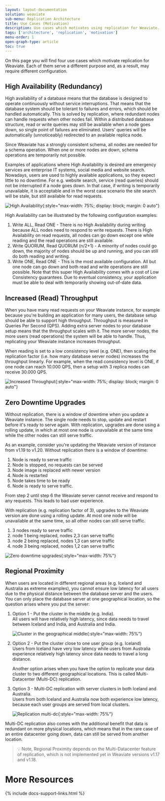 ```yaml
---
layout: layout-documentation
solution: weaviate
sub-menu: Replication Architecture
title: Use Cases (Motivation)
description: Use cases which motivates using replication for Weaviate.
tags: ['architecture', 'replication', 'motivation']
menu-order: 1
open-graph-type: article
toc: true
---
```


On this page you will find four use cases which motivate replication for Weaviate. Each of them serve a different purpose and, as a result, may require different configuration.

## High Availability (Redundancy)
High availability of a database means that the database is designed to operate continuously without service interruptions. That means that the database system should be tolerant to failures and errors, which should be handled automatically. This is solved by replication, where redundant nodes can handle requests when other nodes fail. Within a distributed database structure, read or write queries may still be available when a node goes down, so single point of failures are eliminated. Users' queries will be automatically (unnoticeably) redirected to an available replica node. 

Since Weaviate has a strongly consistent schema, all nodes are needed for a schema operation. When one or more nodes are down, schema operations are temporarily not possible.

Examples of applications where High Availability is desired are emergency services are enterprise IT systems, social media and website search. Nowadays, users are used to highly available applications, so they expect little to no downtime. For e.g. website search, service (read queries) should not be interrupted if a node goes down. In that case, if writing is temporarily unavailable, it is acceptable and in the worst case scenario the site search will be stale, but still available for read requests.

![High Availability](/img/docs/replication/replication-high-availability.png "High Availability"){:style="max-width: 75%; display: block; margin: 0 auto"}

High Availability can be illustrated by the following configuration examples:
1. Write ALL, Read ONE - There is no High Availability during writing because ALL nodes need to respond to write requests. There is High Availability on read requests, all nodes can go down except one while reading and the read operations are still available.
2. Write QUORUM, Read QUORUM (n/2+1) - A minority of nodes could go down, the majority of nodes should be up and running, and you can still do both reading and writing. 
3. Write ONE, Read ONE - This is the most available configuration. All but one node can go down and both read and write operations are still possible. Note that this super High Availability comes with a cost of Low Consistency guarantees. Due to eventual consistency, your application must be able to deal with temporarily showing out-of-date data.


## Increased (Read) Throughput
When you have many read requests on your Weaviate instance, for example because you're building an application for many users, the database setup should be able to support high throughput. Throughput is measured in Queries Per Second (QPS). Adding extra server nodes to your database setup means that the throughput scales with it. The more server nodes, the more users (read operations) the system will be able to handle. Thus, replicating your Weaviate instance increases throughput. 

When reading is set to a low consistency level (e.g. ONE), then scaling the replication factor (i.e. how many database server nodes) increases the throughput linearly. For example, when the read consistency level is ONE, if one node can reach 10.000 QPS, then a setup with 3 replica nodes can receive 30.000 QPS.

![Increased Throughput](/img/docs/replication/replication-increased-throughput.png "Increased Throughput"){:style="max-width: 75%; display: block; margin: 0 auto"}


## Zero Downtime Upgrades

Without replication, there is a window of downtime when you update a Weaviate instance. The single node needs to stop, update and restart before it's ready to serve again. With replication, upgrades are done using a rolling update, in which at most one node is unavailable at the same time while the other nodes can still serve traffic.

As an example, consider you're updating the Weaviate version of instance from v1.19 to v1.20. Without replication there is a window of downtime:
1. Node is ready to serve traffic
2. Node is stopped, no requests can be served
3. Node image is replaced with newer version
4. Node is restarted
5. Node takes time to be ready
6. Node is ready to serve traffic. 

From step 2 until step 6 the Weaviate server cannot receive and respond to any requests. This leads to bad user experience. 

With replication (e.g. replication factor of 3), upgrades to the Weaviate version are done using a rolling update. At most one node will be unavailable at the same time, so all other nodes can still serve traffic.
1. 3 nodes ready to serve traffic
2. node 1 being replaced, nodes 2,3 can serve traffic
3. node 2 being replaced, nodes 1,3 can serve traffic
4. node 3 being replaced, nodes 1,2 can serve traffic


![Zero downtime upgrades](/img/docs/replication/replication-zero-downtime.gif "Zero downtime upgrades"){:style="max-width: 75%"}


## Regional Proximity

When users are located in different regional areas (e.g. Iceland and Australia as extreme examples), you cannot ensure low latency for all users due to the physical distance between the database server and the users. You can only place the database server at one geographical location, so the question arises where you put the server:
1. Option 1 - Put the cluster in the middle (e.g. India). \
   All users will have relatively high latency, since data needs to travel between Iceland and India, and Australia and India.

   ![Cluster in the geographical middle](/img/docs/replication/replication-regional-proximity-1.png "Cluster in the geographical middle"){:style="max-width: 75%"}


2. Option 2 - Put the cluster close to one user group (e.g. Iceland) \
   Users from Iceland have very low latency while users from Australia experience relatively high latency since data needs to travel a long distance.

   Another option arises when you have the option to replicate your data cluster to two different geographical locations. This is called Multi-Datacenter (Multi-DC) replication.
3. Option 3 - Multi-DC replication with server clusters in both Iceland and Australia. \
   Users from both Iceland and Australia now both experience low latency, because each user groups are served from local clusters. 

   ![Replication multi-dc](/img/docs/replication/replication-regional-proximity-3.png "Replication multi-dc"){:style="max-width: 75%"}

Multi-DC replication also comes with the additional benefit that data is redundant on more physical locations, which means that in the rare case of an entire datacenter going down, data can still be served from another location.

> 💡 Note, Regional Proximity depends on the Multi-Datacenter feature of replication, which is not implemented yet in Weaviate versions v1.17 and v1.18.


# More Resources

{% include docs-support-links.html %}